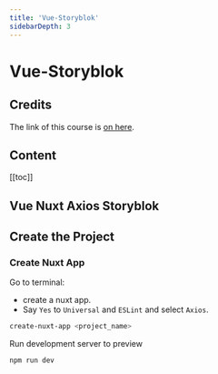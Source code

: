 ```yaml
---
title: 'Vue-Storyblok'
sidebarDepth: 3
---
```


# Vue-Storyblok


## Credits

The link of this course is [on here](https://www.udemy.com/vuejs-2-the-complete-guide/learn/v4/t/lecture/5940922?start=0).

## Content

[[toc]]

## Vue Nuxt Axios Storyblok

## Create the Project

### Create Nuxt App

Go to terminal:
* create a nuxt app.
* Say `Yes` to `Universal` and `ESLint` and select `Axios`.

```bash
create-nuxt-app <project_name>
```

Run development server to preview 

```bash
npm run dev
```
